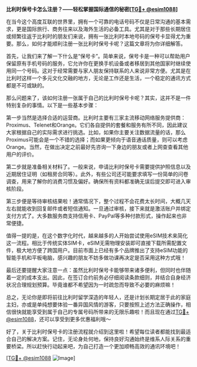 **比利时保号卡怎么注册？——轻松掌握国际通信的秘密[[TG💪+ @esim1088](https://t.me/s/esim1088)]**

在当今这个高度互联的世界里，拥有一个可靠的电话号码不仅是日常沟通的基本需求，更是国际旅行、商务往来以及海外生活的必备工具。尤其是对于那些长期居住或频繁往返于比利时的朋友们来说，拥有一张比利时本地号码的保号卡显得尤为重要。那么，如何才能顺利注册一张比利时保号卡呢？这篇文章将为你详细解答。

首先，让我们来了解一下什么是“保号卡”。简单来说，保号卡是一种可以帮助用户保留原有手机号码的服务，它允许你在更换手机设备或者移居到其他国家时继续使用同一个号码。这对于经常需要与家人朋友保持联系的人来说非常方便。尤其是在比利时这样一个多元文化交融的地方，无论是工作还是生活，一个稳定的通讯方式都是不可或缺的。

那么问题来了，该如何注册一张属于自己的比利时保号卡呢？其实，这并不是一件特别复杂的事情。以下是一些基本步骤：

第一步当然是选择合适的运营商。比利时主要有三家主流移动网络服务提供商：Proximus、Telenet和Orange。它们各自提供的套餐和服务有所不同，因此建议大家根据自己的实际需求进行挑选。比如，如果你主要关注数据流量的话，那么Proximus可能会是一个不错的选择；而如果更倾向于语音通话质量，则可以考虑Orange。当然，在做出决定之前最好先咨询一下身边的朋友或者上网查查看其他用户的评价。

第二步就是准备相关材料了。一般来说，申请比利时保号卡需要提供护照信息以及近期居住证明（如租房合同等）。此外，有些公司还可能要求填写一份简单的问卷调查，用来了解你的消费习惯及偏好。确保所有资料都准确无误后提交即可进入审核阶段。

第三步便是等待审核结果啦！通常情况下，整个过程不会花费太长时间，大概几天左右就能收到回复邮件或者短信通知。一旦通过审核，接下来就是激活账户并绑定支付方式了。大多数服务商支持信用卡、PayPal等多种付款形式，操作起来也非常便捷。

值得一提的是，在这个数字化时代，越来越多的人开始尝试使用eSIM技术来简化这一流程。相比于传统实体SIM卡，eSIM无需物理安装即可直接下载所需配置文件，极大地方便了跨国用户。目前市面上已经有多个品牌推出了支持eSIM功能的智能手机和平板电脑，感兴趣的朋友不妨多做功课再决定是否采用这种方式哦！

最后还要提醒大家注意一点：虽然比利时保号卡能够带来诸多便利，但同时也伴随着一定的成本支出。因此，在签订合约前务必仔细阅读条款细则，并结合自身经济状况合理规划预算。毕竟谁都不希望因为一时疏忽而导致不必要的麻烦嘛！

总之，无论你是即将前往比利时留学深造的年轻人，还是计划长期定居于此的家庭主妇，亦或是单纯想要体验一番异国风情的游客，只要按照上述方法正确操作，相信很快就能享受到属于自己的专属号码所带来的无限乐趣啦！而且现在通过[TG💪+ @esim1088](https://t.me/s/esim1088)，还可以享受到更多优惠福利哦～

好了，关于比利时保号卡的注册流程就介绍到这里啦！希望每位读者都能找到最适合自己的解决方案。记住，无论身处何地，保持良好沟通始终是维系人际关系的重要桥梁。所以赶快行动起来吧，为自己打造一个更加顺畅高效的通讯环境吧！

[[TG💪+ @esim1088](https://t.me/s/esim1088) ![Image](https://i.postimg.cc/4NQfJmqS/Snipaste-2025-05-13-00-14-12.png)]